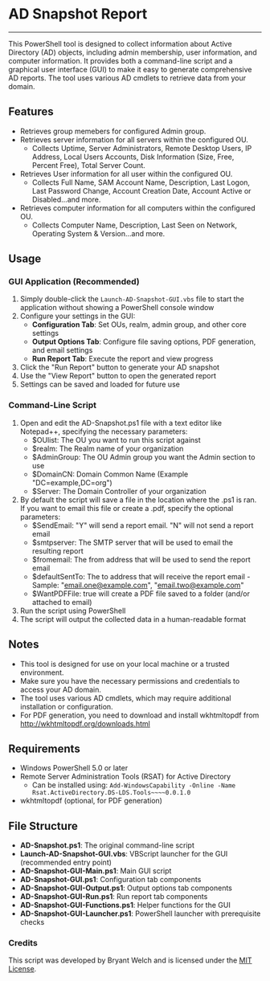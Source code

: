 # AD Snapshot Report 
----

This PowerShell tool is designed to collect information about Active Directory (AD) objects, including admin membership, user information, and computer information. It provides both a command-line script and a graphical user interface (GUI) to make it easy to generate comprehensive AD reports. The tool uses various AD cmdlets to retrieve data from your domain.

## Features 

  * Retrieves group memebers for configured Admin group.
  * Retrieves server information for all servers within the configured OU.
    * Collects Uptime, Server Administrators, Remote Desktop Users, IP Address, Local Users Accounts, Disk Information (Size, Free, Percent Free), Total Server Count.
  * Retrieves User information for all user within the configured OU.
    * Collects Full Name, SAM Account Name, Description, Last Logon, Last Password Change, Account Creation Date, Account Active or Disabled...and more.
  * Retrieves computer information for all computers within the configured OU.
    * Collects Computer Name, Description, Last Seen on Network, Operating System & Version...and more. 
     
## Usage 

### GUI Application (Recommended)

  1. Simply double-click the `Launch-AD-Snapshot-GUI.vbs` file to start the application without showing a PowerShell console window
  2. Configure your settings in the GUI:
     * **Configuration Tab**: Set OUs, realm, admin group, and other core settings
     * **Output Options Tab**: Configure file saving options, PDF generation, and email settings
     * **Run Report Tab**: Execute the report and view progress
  3. Click the "Run Report" button to generate your AD snapshot
  4. Use the "View Report" button to open the generated report
  5. Settings can be saved and loaded for future use

### Command-Line Script

  1. Open and edit the AD-Snapshot.ps1 file with a text editor like Notepad++, specifying the necessary parameters:
     * $OUlist: The OU you want to run this script against
     * $realm: The Realm name of your organization
     * $AdminGroup: The OU Admin group you want the Admin section to use
     * $DomainCN: Domain Common Name (Example "DC=example,DC=org")
     * $Server: The Domain Controller of your organization
  2. By default the script will save a file in the location where the .ps1 is ran. If you want to email this file or create a .pdf, specify the optional parameters:
     * $SendEmail: "Y" will send a report email. "N" will not send a report email
     * $smtpserver: The SMTP server that will be used to email the resulting report
     * $fromemail: The from address that will be used to send the report email
     * $defaultSentTo: The to address that will receive the report email - Sample: "email.one@example.com", "email.two@example.com"
     * $WantPDFFile: true will create a PDF file saved to a folder (and/or attached to email)   
  3. Run the script using PowerShell
  4. The script will output the collected data in a human-readable format
     

## Notes 

  * This tool is designed for use on your local machine or a trusted environment.
  * Make sure you have the necessary permissions and credentials to access your AD domain.
  * The tool uses various AD cmdlets, which may require additional installation or configuration.
  * For PDF generation, you need to download and install wkhtmltopdf from http://wkhtmltopdf.org/downloads.html

## Requirements

  * Windows PowerShell 5.0 or later
  * Remote Server Administration Tools (RSAT) for Active Directory
    * Can be installed using: `Add-WindowsCapability -Online -Name Rsat.ActiveDirectory.DS-LDS.Tools~~~~0.0.1.0`
  * wkhtmltopdf (optional, for PDF generation)

## File Structure

  * **AD-Snapshot.ps1**: The original command-line script
  * **Launch-AD-Snapshot-GUI.vbs**: VBScript launcher for the GUI (recommended entry point)
  * **AD-Snapshot-GUI-Main.ps1**: Main GUI script
  * **AD-Snapshot-GUI.ps1**: Configuration tab components
  * **AD-Snapshot-GUI-Output.ps1**: Output options tab components
  * **AD-Snapshot-GUI-Run.ps1**: Run report tab components
  * **AD-Snapshot-GUI-Functions.ps1**: Helper functions for the GUI
  * **AD-Snapshot-GUI-Launcher.ps1**: PowerShell launcher with prerequisite checks
     

### Credits 
This script was developed by Bryant Welch and is licensed under the [MIT License](https://opensource.org/license/MIT). 
